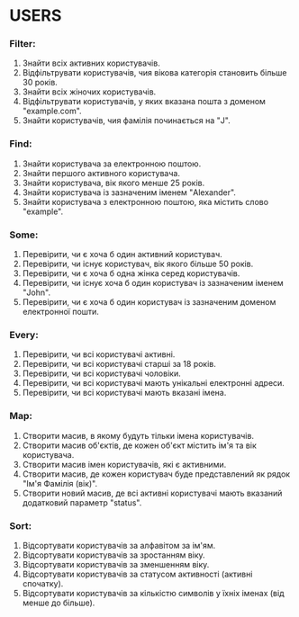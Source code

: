 # USERS

### Filter:

1. Знайти всіх активних користувачів.
1. Відфільтрувати користувачів, чия вікова категорія становить більше 30 років.
1. Знайти всіх жіночих користувачів.
1. Відфільтрувати користувачів, у яких вказана пошта з доменом "example.com".
1. Знайти користувачів, чия фамілія починається на "J".

### Find:

1. Знайти користувача за електронною поштою.
1. Знайти першого активного користувача.
1. Знайти користувача, вік якого менше 25 років.
1. Знайти користувача із зазначеним іменем "Alexander".
1. Знайти користувача з електронною поштою, яка містить слово "example".

### Some:

1. Перевірити, чи є хоча б один активний користувач.
1. Перевірити, чи існує користувач, вік якого більше 50 років.
1. Перевірити, чи є хоча б одна жінка серед користувачів.
1. Перевірити, чи існує хоча б один користувач із зазначеним іменем "John".
1. Перевірити, чи є хоча б один користувач із зазначеним доменом електронної пошти.

### Every:

1. Перевірити, чи всі користувачі активні.
1. Перевірити, чи всі користувачі старші за 18 років.
1. Перевірити, чи всі користувачі чоловіки.
1. Перевірити, чи всі користувачі мають унікальні електронні адреси.
1. Перевірити, чи всі користувачі мають вказані імена.

### Map:

1. Створити масив, в якому будуть тільки імена користувачів.
1. Створити масив об'єктів, де кожен об'єкт містить ім'я та вік користувача.
1. Створити масив імен користувачів, які є активними.
1. Створити масив, де кожен користувач буде представлений як рядок "Ім'я Фамілія (вік)".
1. Створити новий масив, де всі активні користувачі мають вказаний додатковий параметр "status".

### Sort:

1. Відсортувати користувачів за алфавітом за ім'ям.
1. Відсортувати користувачів за зростанням віку.
1. Відсортувати користувачів за зменшенням віку.
1. Відсортувати користувачів за статусом активності (активні спочатку).
1. Відсортувати користувачів за кількістю символів у їхніх іменах (від менше до більше).
